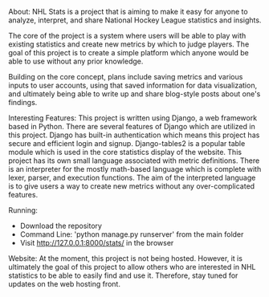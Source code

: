 About:
NHL Stats is a project that is aiming to make it easy for anyone to analyze, interpret, and share National Hockey League statistics and insights.

The core of the project is a system where users will be able to play with existing statistics and create new metrics by which to judge players. The goal of this project is to create a simple platform which anyone would be able to use without any prior knowledge.

Building on the core concept, plans include saving metrics and various inputs to user accounts, using that saved information for data visualization, and ultimately being able to write up and share blog-style posts about one's findings.

Interesting Features:
This project is written using Django, a web framework based in Python. There are several features of Django which are utilized in this project. Django has built-in authentication which means this project has secure and efficient login and signup. Django-tables2 is a popular table module which is used in the core statistics display of the website. This project has its own small language associated with metric definitions. There is an interpreter for the mostly math-based language which is complete with lexer, parser, and execution functions. The aim of the interpreted language is to give users a way to create new metrics without any over-complicated features.

Running:
- Download the repository
- Command Line: 'python manage.py runserver' from the main folder
- Visit http://127.0.0.1:8000/stats/ in the browser 

Website:
At the moment, this project is not being hosted. However, it is ultimately the goal of this project to allow others who are interested in NHL statistics to be able to easily find and use it. Therefore, stay tuned for updates on the web hosting front.